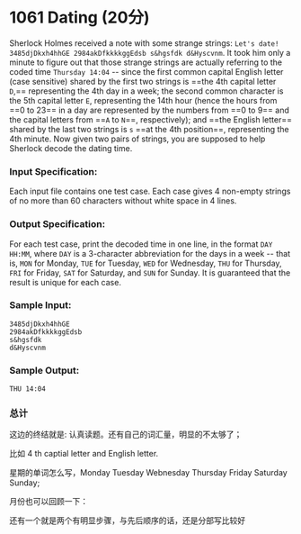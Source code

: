 # **1061** **Dating** **(20****分****)**

Sherlock Holmes received a note with some strange strings: `Let's date! 3485djDkxh4hhGE 2984akDfkkkkggEdsb s&hgsfdk d&Hyscvnm`. It took him only a minute to figure out that those strange strings are actually referring to the coded time `Thursday 14:04` -- since the first common capital English letter (case sensitive) shared by the first two strings is ==the 4th capital letter `D`,== representing the 4th day in a week; the second common character is the 5th capital letter `E`, representing the 14th hour (hence the hours from ==0 to 23== in a day are represented by the numbers from ==0 to 9== and the capital letters from ==`A` to `N`==, respectively); and ==the English letter== shared by the last two strings is `s` ==at the 4th position==, representing the 4th minute. Now given two pairs of strings, you are supposed to help Sherlock decode the dating time.

### Input Specification:

Each input file contains one test case. Each case gives 4 non-empty strings of no more than 60 characters without white space in 4 lines.

### Output Specification:

For each test case, print the decoded time in one line, in the format `DAY HH:MM`, where `DAY` is a 3-character abbreviation for the days in a week -- that is, `MON` for Monday, `TUE` for Tuesday, `WED` for Wednesday, `THU` for Thursday, `FRI` for Friday, `SAT` for Saturday, and `SUN` for Sunday. It is guaranteed that the result is unique for each case.

### Sample Input:

```in
3485djDkxh4hhGE 
2984akDfkkkkggEdsb 
s&hgsfdk 
d&Hyscvnm
```

### Sample Output:

```out
THU 14:04
```

### 总计

这边的终结就是: 认真读题。还有自己的词汇量，明显的不太够了；

比如 4 th captial letter  and English letter.



星期的单词怎么写，Monday Tuesday Webnesday Thursday Friday Saturday Sunday;

月份也可以回顾一下：

还有一个就是两个有明显步骤，与先后顺序的话，还是分部写比较好

